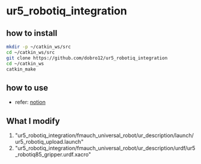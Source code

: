 # ur5_robotiq_integration

## how to install

```bash
mkdir -p ~/catkin_ws/src
cd ~/catkin_ws/src
git clone https://github.com/dobro12/ur5_robotiq_integration
cd ~/catkin_ws
catkin_make
```

## how to use
- refer: [notion](https://dobro12.notion.site/UR5-9659480aa47149f6b0cf54e200fbfcf4)

## What I modify
1. "ur5_robotiq_integration/fmauch_universal_robot/ur_description/launch/ur5_robotiq_upload.launch"
2. "ur5_robotiq_integration/fmauch_universal_robot/ur_description/urdf/ur5_robotiq85_gripper.urdf.xacro"
